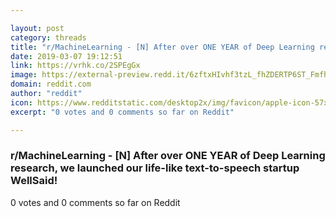 ```yaml
---

layout: post
category: threads
title: "r/MachineLearning - [N] After over ONE YEAR of Deep Learning research, we launched our life-like text-to-speech startup WellSaid!"
date: 2019-03-07 19:12:51
link: https://vrhk.co/2SPEgGx
image: https://external-preview.redd.it/6zftxHIvhf3tzL_fhZDERTP6ST_Fmfh2HPat4TY95Fw.jpg?auto=webp&s=6ac9c6be1a41b02ce54a48badf2e2bf2262c9c4c
domain: reddit.com
author: "reddit"
icon: https://www.redditstatic.com/desktop2x/img/favicon/apple-icon-57x57.png
excerpt: "0 votes and 0 comments so far on Reddit"

---
```


### r/MachineLearning - [N] After over ONE YEAR of Deep Learning research, we launched our life-like text-to-speech startup WellSaid!

0 votes and 0 comments so far on Reddit
